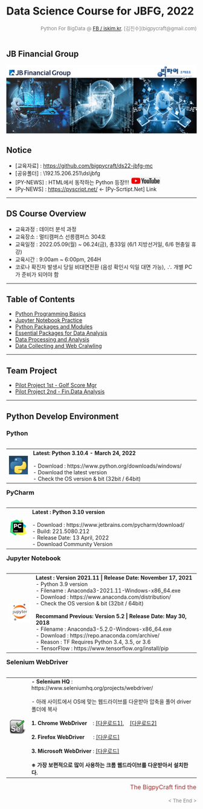
# Data Science Course for JBFG, 2022

<div align='right'><font size=2 color='gray'>Python For BigData @ <font color='blue'><a href='https://www.facebook.com/jskim.kr'>FB / jskim.kr</a></font>, [김진수](bigpycraft@gmail.com)</font></div>
<br>

## JB Financial Group

<img src="./images/img_main_top.png">

## Notice 
- [교육자료] : https://github.com/bigpycraft/ds22-jbfg-mc
- [공유폴더] : \192.15.206.251\ds\jbfg
- [PY-NEWS] : HTML에서 동작하는 Python 등장!!! [![youtube](images/youtube.png)](https://www.youtube.com/watch?v=EZL-jobhKfo) 
- [Py-NEWS] : https://pyscript.net/  ← [Py-Scrtipt.Net] Link 

<hr>

## DS Course Overview
- 교육과정 : 데이터 분석 과정
- 교육장소 : 멀티캠퍼스 선릉캠퍼스 304호
- 교육일정 : 2022.05.09(월) ~ 06.24(금), 총33일 (6/1 지방선거일, 6/6 현충일 휴강)
- 교육시간 : 9:00am ~ 6:00pm, 264H
- 코로나 확진자 발생시 당일 비대면전환 (음성 확인시 익일 대면 가능), ∴ 개별 PC가 준비가 되어야 함

<hr>

## Table of Contents
- [Python Programming Basics             ][Sect-A]
- [Jupyter Notebook Practice             ][Sect-B]
- [Python Packages and Modules           ][Sect-C]
- [Essential Packages for Data Analysis  ][Sect-D]
- [Data Processing and Analysis          ][Sect-E]
- [Data Collecting and Web Cralwling     ][Sect-F]

<hr>

## Team Project
- [Pilot Project 1st - Golf Score Mgr    ][Proj-1]
- [Pilot Project 2nd - Fin.Data Analysis ][Proj-2]


[Sect-A]: ./Sect-A/                  "Go Sect-A"
[Sect-B]: ./Sect-B/                  "Go Sect-B"
[Sect-C]: ./Sect-C/                  "Go Sect-C"
[Sect-D]: ./Sect-D/                  "Go Sect-D"
[Sect-E]: ./Sect-E/                  "Go Sect-E"
[Sect-F]: ./Sect-F/                  "Go Sect-F"

[Proj-1]: ./Team-Project/pilot_project_1st/   "Go Proj-1"
[Proj-2]: ./Team-Project/pilot_project_2nd/   "Go Proj-2"

<hr> 

## Python Develop Environment

### Python

<table align="left">
    <tr align="left">
        <td width="200">
            <a href="https://www.python.org/">
            <img src="./images/python-logo.png" width="150" />
            </a>
        </td>
        <td width="800">
<div align="left">
<b> Latest: Python 3.10.4 - March 24, 2022</b>
<br/><br/>
- Download : https://www.python.org/downloads/windows/
<br/>
- Download the latest version 
<br/>
- Check the OS version & bit (32bit / 64bit)
</div></td>
    </tr>
</table>
<br/>
<br/>

### PyCharm

<table align="left">
    <tr align="left">
        <td width="200">
            <a href="https://www.jetbrains.com/pycharm/">
            <img src="./images/pycharm-logo.png" width="150" />
            </a>
        </td>
        <td width="800">
<div align="left">
<b> Latest : Python 3.10 version</b>
<br/><br/>
- Download : https://www.jetbrains.com/pycharm/download/
<br/>
- Build: 221.5080.212
<br/>
- Release Date: 13 April, 2022
<br/>
- Download Community Version 
</div></td>
    </tr>
</table>
<br/>
<br/>

### Jupyter Notebook

<table align="left">
    <tr align="left">
        <td width="200">
            <a href="https://www.anaconda.com/distribution/">
            <img src="./images/jupyter.jpg" width="150" />
            </a>
        </td>
        <td width="800">
<div align="left">
<b> Latest : Version 2021.11 | Release Date: November 17, 2021 </b>
<br/>
- Python 3.9 version
<br/>
- Filename : Anaconda3-2021.11-Windows-x86_64.exe
<br/>
- Download : https://www.anaconda.com/distribution/
<br/>
- Check the OS version & bit (32bit / 64bit)
</div>
<br/>
<div align="left">
<b> Recommand Previous: Version 5.2 | Release Date: May 30, 2018 </b>
<br/>
- Filename : Anaconda3-5.2.0-Windows-x86_64.exe
<br/>
- Download : https://repo.anaconda.com/archive/
<br/>
- Reason : TF Requires Python 3.4, 3.5, or 3.6 
<br/>
- TensorFlow : https://www.tensorflow.org/install/pip
</div></td>
    </tr>
</table>
<br/>
<br/>


### Selenium WebDriver 

<table align="left">
    <tr align="left">
        <td width="200">
            <a href="https://www.seleniumhq.org/projects/webdriver/">
            <img src="./images/SeleniumHQ-logo.png" width="150" />
            </a>
        </td>
        <td width="800">
<div align="left">
    <b> - Selenium HQ </b> : https://www.seleniumhq.org/projects/webdriver/
    <br/><br/> - 아래 사이트에서 OS에 맞는 웹드라이브를 다운받아 압축을 풀어 driver 폴더에 복사
    <br/><br/>
    <b> 1. Chrome WebDriver </b> &nbsp;&nbsp; : <a href='http://chromedriver.chromium.org/downloads'>[다운로드1]</a>, &nbsp;&nbsp;&nbsp;<a href='https://sites.google.com/a/chromium.org/chromedriver/downloads'>[다운로드2]</a>
    <br/><br/>
    <b> 2. Firefox WebDriver </b> &nbsp;&nbsp;&nbsp;&nbsp; : <a href='https://github.com/mozilla/geckodriver/releases'>[다운로드]</a>
    <br/><br/>
    <b> 3. Microsoft WebDriver </b> : <a href='https://developer.microsoft.com/en-us/microsoft-edge/tools/webdriver/'>[다운로드]</a>
    <br/><br/>
    <b> ※ 가장 보편적으로 많이 사용하는 크롬 웹드라이브를 다운받아서 설치한다. </b>
</div>
        </td>
    </tr>
</table>
<br/>




<marquee><font size=3 color='brown'>The BigpyCraft find the information to design valuable society with Technology & Craft.</font></marquee>
<div align='right'><font size=2 color='gray'> &lt; The End &gt; </font></div>
